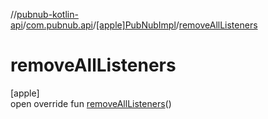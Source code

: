 //[pubnub-kotlin-api](../../../index.md)/[com.pubnub.api](../index.md)/[[apple]PubNubImpl](index.md)/[removeAllListeners](remove-all-listeners.md)

# removeAllListeners

[apple]\
open override fun [removeAllListeners](remove-all-listeners.md)()
